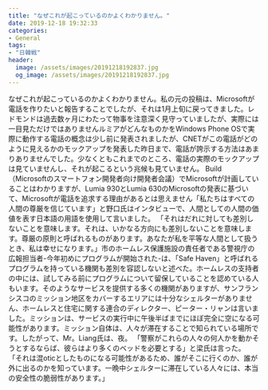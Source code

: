 ```yaml
---
title: "なぜこれが起こっているのかよくわかりません。"
date: 2019-12-18 19:32:33
categories:
- General
tags:
- "日韓戦"
header:
  image: /assets/images/20191218192837.jpg
  og_image: /assets/images/20191218192837.jpg
---
```


なぜこれが起こっているのかよくわかりません。私の元の投稿は、Microsoftが電話を作りたいと報告することでしたが、それは1月上旬に戻ってきました。レドモンドは過去数ヶ月にわたって物事を注意深く見守っていましたが、実際には一目見ただけではありませんルミアがどんなものかをWindows Phone OSで実際に動作する電話の概念は少し前に発表されましたが、CNETがこの電話がどのように見えるかのモックアップを発表した昨日まで、電話が誇示する方法はあまりありませんでした。少なくともこれまでのところ、電話の実際のモックアップは見ていませんし、それが起こるという兆候も見ていません。 Build（Microsoftのスマートフォン開発者向け開発者会議）でMicrosoftが計画していることはわかりますが、Lumia 930とLumia 630のMicrosoftの発表に基づいて、Microsoftが電話を追求する理由があるとは思えません「私たちはすべての人間の尊厳を信じています」と野口氏はインタビューで、人間としての人間の価値を表す日本語の用語を使用して言いました。 「それはだれに対しても差別しないことを意味します。それは、いかなる方向にも差別しないことを意味します。尊厳の原則と呼ばれるものがあります。あなたが私を平等な人間として扱うとき、私は幸せになります。」市のホームレス保護施設の責任者である警視庁の広報担当者-今年初めにプログラムが開始された-は、「Safe Haven」と呼ばれるプログラムを持っている機関も差別を容認しないと述べた。ホームレスの支持者の中には、試してみる前にプログラムについて留保していることを認めている人もいます。そのようなサービスを提供する多くの機関がありますが、サンフランシスコのミッション地区をカバーするエリアには十分なシェルターがありません、ホームレスと住宅に関する連合のディレクター、ピーター・リャンは言いました。ミッションは、サービスの実行中に午後半ばまでにほぼ完全に空になる可能性があります。ミッション自体は、人々が滞在することで知られている場所です。したがって、Mr。Liang氏は、夜。 「警察がこれらの人々の何人かを動かそうとするならば、彼らはより多くのベッドを必要とする」と梁氏は言った。 「それは混oticとしたものになる可能性があるため、誰がそこに行くのか、誰が外に出るのかを知っています。一晩中シェルターに滞在している人々には、本当の安全性の脆弱性があります。」
